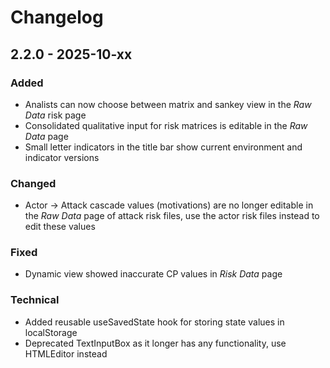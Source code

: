 # Changelog

## 2.2.0 - 2025-10-xx

### Added

- Analists can now choose between matrix and sankey view in the _Raw Data_ risk page
- Consolidated qualitative input for risk matrices is editable in the _Raw Data_ page
- Small letter indicators in the title bar show current environment and indicator versions

### Changed

- Actor -> Attack cascade values (motivations) are no longer editable in the _Raw Data_ page of attack risk files, use the actor risk files instead to edit these values

### Fixed

- Dynamic view showed inaccurate CP values in _Risk Data_ page

### Technical

- Added reusable useSavedState hook for storing state values in localStorage
- Deprecated TextInputBox as it longer has any functionality, use HTMLEditor instead
